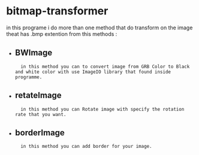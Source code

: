 # bitmap-transformer
in this programe i do more than one method that do transform on the image theat has .bmp extention from this methods :   
* ## BWImage  
        in this method you can to convert image from GRB Color to Black and white color with use ImageIO library that found inside programme.
* ## retateImage  
        in this method you can Rotate image with specify the rotation rate that you want.
* ## borderImage
        in this method you can add border for your image.